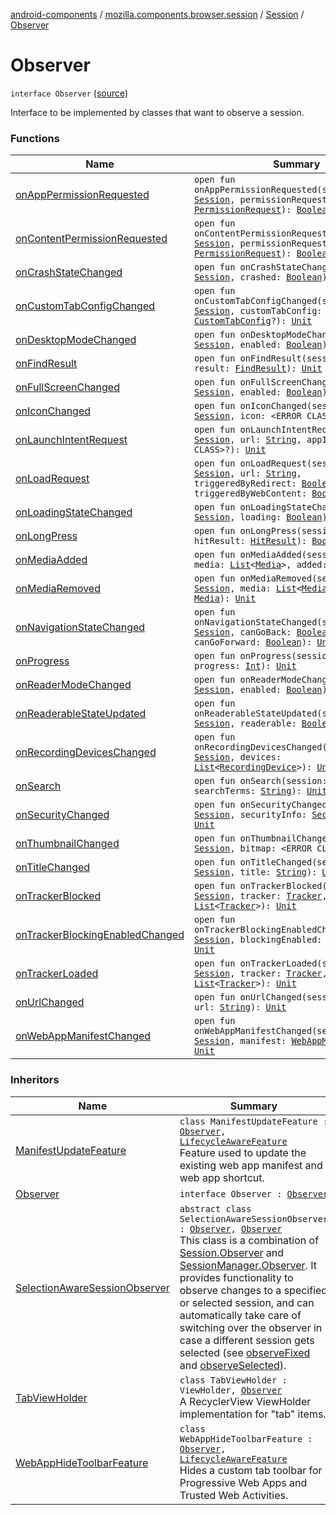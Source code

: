 [android-components](../../../index.md) / [mozilla.components.browser.session](../../index.md) / [Session](../index.md) / [Observer](./index.md)

# Observer

`interface Observer` [(source)](https://github.com/mozilla-mobile/android-components/blob/master/components/browser/session/src/main/java/mozilla/components/browser/session/Session.kt#L79)

Interface to be implemented by classes that want to observe a session.

### Functions

| Name | Summary |
|---|---|
| [onAppPermissionRequested](on-app-permission-requested.md) | `open fun onAppPermissionRequested(session: `[`Session`](../index.md)`, permissionRequest: `[`PermissionRequest`](../../../mozilla.components.concept.engine.permission/-permission-request/index.md)`): `[`Boolean`](https://kotlinlang.org/api/latest/jvm/stdlib/kotlin/-boolean/index.html) |
| [onContentPermissionRequested](on-content-permission-requested.md) | `open fun onContentPermissionRequested(session: `[`Session`](../index.md)`, permissionRequest: `[`PermissionRequest`](../../../mozilla.components.concept.engine.permission/-permission-request/index.md)`): `[`Boolean`](https://kotlinlang.org/api/latest/jvm/stdlib/kotlin/-boolean/index.html) |
| [onCrashStateChanged](on-crash-state-changed.md) | `open fun onCrashStateChanged(session: `[`Session`](../index.md)`, crashed: `[`Boolean`](https://kotlinlang.org/api/latest/jvm/stdlib/kotlin/-boolean/index.html)`): `[`Unit`](https://kotlinlang.org/api/latest/jvm/stdlib/kotlin/-unit/index.html) |
| [onCustomTabConfigChanged](on-custom-tab-config-changed.md) | `open fun onCustomTabConfigChanged(session: `[`Session`](../index.md)`, customTabConfig: `[`CustomTabConfig`](../../../mozilla.components.browser.state.state/-custom-tab-config/index.md)`?): `[`Unit`](https://kotlinlang.org/api/latest/jvm/stdlib/kotlin/-unit/index.html) |
| [onDesktopModeChanged](on-desktop-mode-changed.md) | `open fun onDesktopModeChanged(session: `[`Session`](../index.md)`, enabled: `[`Boolean`](https://kotlinlang.org/api/latest/jvm/stdlib/kotlin/-boolean/index.html)`): `[`Unit`](https://kotlinlang.org/api/latest/jvm/stdlib/kotlin/-unit/index.html) |
| [onFindResult](on-find-result.md) | `open fun onFindResult(session: `[`Session`](../index.md)`, result: `[`FindResult`](../-find-result/index.md)`): `[`Unit`](https://kotlinlang.org/api/latest/jvm/stdlib/kotlin/-unit/index.html) |
| [onFullScreenChanged](on-full-screen-changed.md) | `open fun onFullScreenChanged(session: `[`Session`](../index.md)`, enabled: `[`Boolean`](https://kotlinlang.org/api/latest/jvm/stdlib/kotlin/-boolean/index.html)`): `[`Unit`](https://kotlinlang.org/api/latest/jvm/stdlib/kotlin/-unit/index.html) |
| [onIconChanged](on-icon-changed.md) | `open fun onIconChanged(session: `[`Session`](../index.md)`, icon: <ERROR CLASS>?): `[`Unit`](https://kotlinlang.org/api/latest/jvm/stdlib/kotlin/-unit/index.html) |
| [onLaunchIntentRequest](on-launch-intent-request.md) | `open fun onLaunchIntentRequest(session: `[`Session`](../index.md)`, url: `[`String`](https://kotlinlang.org/api/latest/jvm/stdlib/kotlin/-string/index.html)`, appIntent: <ERROR CLASS>?): `[`Unit`](https://kotlinlang.org/api/latest/jvm/stdlib/kotlin/-unit/index.html) |
| [onLoadRequest](on-load-request.md) | `open fun onLoadRequest(session: `[`Session`](../index.md)`, url: `[`String`](https://kotlinlang.org/api/latest/jvm/stdlib/kotlin/-string/index.html)`, triggeredByRedirect: `[`Boolean`](https://kotlinlang.org/api/latest/jvm/stdlib/kotlin/-boolean/index.html)`, triggeredByWebContent: `[`Boolean`](https://kotlinlang.org/api/latest/jvm/stdlib/kotlin/-boolean/index.html)`): `[`Unit`](https://kotlinlang.org/api/latest/jvm/stdlib/kotlin/-unit/index.html) |
| [onLoadingStateChanged](on-loading-state-changed.md) | `open fun onLoadingStateChanged(session: `[`Session`](../index.md)`, loading: `[`Boolean`](https://kotlinlang.org/api/latest/jvm/stdlib/kotlin/-boolean/index.html)`): `[`Unit`](https://kotlinlang.org/api/latest/jvm/stdlib/kotlin/-unit/index.html) |
| [onLongPress](on-long-press.md) | `open fun onLongPress(session: `[`Session`](../index.md)`, hitResult: `[`HitResult`](../../../mozilla.components.concept.engine/-hit-result/index.md)`): `[`Boolean`](https://kotlinlang.org/api/latest/jvm/stdlib/kotlin/-boolean/index.html) |
| [onMediaAdded](on-media-added.md) | `open fun onMediaAdded(session: `[`Session`](../index.md)`, media: `[`List`](https://kotlinlang.org/api/latest/jvm/stdlib/kotlin.collections/-list/index.html)`<`[`Media`](../../../mozilla.components.concept.engine.media/-media/index.md)`>, added: `[`Media`](../../../mozilla.components.concept.engine.media/-media/index.md)`): `[`Unit`](https://kotlinlang.org/api/latest/jvm/stdlib/kotlin/-unit/index.html) |
| [onMediaRemoved](on-media-removed.md) | `open fun onMediaRemoved(session: `[`Session`](../index.md)`, media: `[`List`](https://kotlinlang.org/api/latest/jvm/stdlib/kotlin.collections/-list/index.html)`<`[`Media`](../../../mozilla.components.concept.engine.media/-media/index.md)`>, removed: `[`Media`](../../../mozilla.components.concept.engine.media/-media/index.md)`): `[`Unit`](https://kotlinlang.org/api/latest/jvm/stdlib/kotlin/-unit/index.html) |
| [onNavigationStateChanged](on-navigation-state-changed.md) | `open fun onNavigationStateChanged(session: `[`Session`](../index.md)`, canGoBack: `[`Boolean`](https://kotlinlang.org/api/latest/jvm/stdlib/kotlin/-boolean/index.html)`, canGoForward: `[`Boolean`](https://kotlinlang.org/api/latest/jvm/stdlib/kotlin/-boolean/index.html)`): `[`Unit`](https://kotlinlang.org/api/latest/jvm/stdlib/kotlin/-unit/index.html) |
| [onProgress](on-progress.md) | `open fun onProgress(session: `[`Session`](../index.md)`, progress: `[`Int`](https://kotlinlang.org/api/latest/jvm/stdlib/kotlin/-int/index.html)`): `[`Unit`](https://kotlinlang.org/api/latest/jvm/stdlib/kotlin/-unit/index.html) |
| [onReaderModeChanged](on-reader-mode-changed.md) | `open fun onReaderModeChanged(session: `[`Session`](../index.md)`, enabled: `[`Boolean`](https://kotlinlang.org/api/latest/jvm/stdlib/kotlin/-boolean/index.html)`): `[`Unit`](https://kotlinlang.org/api/latest/jvm/stdlib/kotlin/-unit/index.html) |
| [onReaderableStateUpdated](on-readerable-state-updated.md) | `open fun onReaderableStateUpdated(session: `[`Session`](../index.md)`, readerable: `[`Boolean`](https://kotlinlang.org/api/latest/jvm/stdlib/kotlin/-boolean/index.html)`): `[`Unit`](https://kotlinlang.org/api/latest/jvm/stdlib/kotlin/-unit/index.html) |
| [onRecordingDevicesChanged](on-recording-devices-changed.md) | `open fun onRecordingDevicesChanged(session: `[`Session`](../index.md)`, devices: `[`List`](https://kotlinlang.org/api/latest/jvm/stdlib/kotlin.collections/-list/index.html)`<`[`RecordingDevice`](../../../mozilla.components.concept.engine.media/-recording-device/index.md)`>): `[`Unit`](https://kotlinlang.org/api/latest/jvm/stdlib/kotlin/-unit/index.html) |
| [onSearch](on-search.md) | `open fun onSearch(session: `[`Session`](../index.md)`, searchTerms: `[`String`](https://kotlinlang.org/api/latest/jvm/stdlib/kotlin/-string/index.html)`): `[`Unit`](https://kotlinlang.org/api/latest/jvm/stdlib/kotlin/-unit/index.html) |
| [onSecurityChanged](on-security-changed.md) | `open fun onSecurityChanged(session: `[`Session`](../index.md)`, securityInfo: `[`SecurityInfo`](../-security-info/index.md)`): `[`Unit`](https://kotlinlang.org/api/latest/jvm/stdlib/kotlin/-unit/index.html) |
| [onThumbnailChanged](on-thumbnail-changed.md) | `open fun onThumbnailChanged(session: `[`Session`](../index.md)`, bitmap: <ERROR CLASS>?): `[`Unit`](https://kotlinlang.org/api/latest/jvm/stdlib/kotlin/-unit/index.html) |
| [onTitleChanged](on-title-changed.md) | `open fun onTitleChanged(session: `[`Session`](../index.md)`, title: `[`String`](https://kotlinlang.org/api/latest/jvm/stdlib/kotlin/-string/index.html)`): `[`Unit`](https://kotlinlang.org/api/latest/jvm/stdlib/kotlin/-unit/index.html) |
| [onTrackerBlocked](on-tracker-blocked.md) | `open fun onTrackerBlocked(session: `[`Session`](../index.md)`, tracker: `[`Tracker`](../../../mozilla.components.concept.engine.content.blocking/-tracker/index.md)`, all: `[`List`](https://kotlinlang.org/api/latest/jvm/stdlib/kotlin.collections/-list/index.html)`<`[`Tracker`](../../../mozilla.components.concept.engine.content.blocking/-tracker/index.md)`>): `[`Unit`](https://kotlinlang.org/api/latest/jvm/stdlib/kotlin/-unit/index.html) |
| [onTrackerBlockingEnabledChanged](on-tracker-blocking-enabled-changed.md) | `open fun onTrackerBlockingEnabledChanged(session: `[`Session`](../index.md)`, blockingEnabled: `[`Boolean`](https://kotlinlang.org/api/latest/jvm/stdlib/kotlin/-boolean/index.html)`): `[`Unit`](https://kotlinlang.org/api/latest/jvm/stdlib/kotlin/-unit/index.html) |
| [onTrackerLoaded](on-tracker-loaded.md) | `open fun onTrackerLoaded(session: `[`Session`](../index.md)`, tracker: `[`Tracker`](../../../mozilla.components.concept.engine.content.blocking/-tracker/index.md)`, all: `[`List`](https://kotlinlang.org/api/latest/jvm/stdlib/kotlin.collections/-list/index.html)`<`[`Tracker`](../../../mozilla.components.concept.engine.content.blocking/-tracker/index.md)`>): `[`Unit`](https://kotlinlang.org/api/latest/jvm/stdlib/kotlin/-unit/index.html) |
| [onUrlChanged](on-url-changed.md) | `open fun onUrlChanged(session: `[`Session`](../index.md)`, url: `[`String`](https://kotlinlang.org/api/latest/jvm/stdlib/kotlin/-string/index.html)`): `[`Unit`](https://kotlinlang.org/api/latest/jvm/stdlib/kotlin/-unit/index.html) |
| [onWebAppManifestChanged](on-web-app-manifest-changed.md) | `open fun onWebAppManifestChanged(session: `[`Session`](../index.md)`, manifest: `[`WebAppManifest`](../../../mozilla.components.concept.engine.manifest/-web-app-manifest/index.md)`?): `[`Unit`](https://kotlinlang.org/api/latest/jvm/stdlib/kotlin/-unit/index.html) |

### Inheritors

| Name | Summary |
|---|---|
| [ManifestUpdateFeature](../../../mozilla.components.feature.pwa.feature/-manifest-update-feature/index.md) | `class ManifestUpdateFeature : `[`Observer`](./index.md)`, `[`LifecycleAwareFeature`](../../../mozilla.components.support.base.feature/-lifecycle-aware-feature/index.md)<br>Feature used to update the existing web app manifest and web app shortcut. |
| [Observer](../../../mozilla.components.browser.session.utils/-all-sessions-observer/-observer/index.md) | `interface Observer : `[`Observer`](./index.md) |
| [SelectionAwareSessionObserver](../../-selection-aware-session-observer/index.md) | `abstract class SelectionAwareSessionObserver : `[`Observer`](../../-session-manager/-observer/index.md)`, `[`Observer`](./index.md)<br>This class is a combination of [Session.Observer](./index.md) and [SessionManager.Observer](../../-session-manager/-observer/index.md). It provides functionality to observe changes to a specified or selected session, and can automatically take care of switching over the observer in case a different session gets selected (see [observeFixed](../../-selection-aware-session-observer/observe-fixed.md) and [observeSelected](../../-selection-aware-session-observer/observe-selected.md)). |
| [TabViewHolder](../../../mozilla.components.browser.tabstray/-tab-view-holder/index.md) | `class TabViewHolder : ViewHolder, `[`Observer`](./index.md)<br>A RecyclerView ViewHolder implementation for "tab" items. |
| [WebAppHideToolbarFeature](../../../mozilla.components.feature.pwa.feature/-web-app-hide-toolbar-feature/index.md) | `class WebAppHideToolbarFeature : `[`Observer`](./index.md)`, `[`LifecycleAwareFeature`](../../../mozilla.components.support.base.feature/-lifecycle-aware-feature/index.md)<br>Hides a custom tab toolbar for Progressive Web Apps and Trusted Web Activities. |
